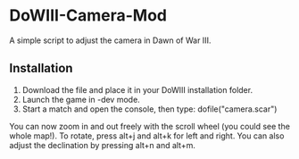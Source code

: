# DoWIII-Camera-Mod
A simple script to adjust the camera in Dawn of War III.

## Installation

1. Download the file and place it in your DoWIII installation folder.
2. Launch the game in -dev mode.
3. Start a match and open the console, then type: dofile("camera.scar")

You can now zoom in and out freely with the scroll wheel (you could see the whole map!). To rotate, press alt+j and alt+k for left and right. You can also adjust the declination by pressing alt+n and alt+m.

